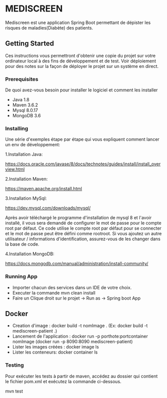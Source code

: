 # MEDISCREEN 

Mediscreen est une application Spring Boot permettant de dépister les risques de maladies(Diabète) des patients.   

## Getting Started

Ces instructions vous permettront d'obtenir une copie du projet sur votre ordinateur local à des fins de développement et de test. Voir déploiement pour des notes sur la façon de déployer le projet sur un système en direct.

### Prerequisites

De quoi avez-vous besoin pour installer le logiciel et comment les installer

- Java 1.8
- Maven 3.6.2
- Mysql 8.0.17
- MongoDB 3.6

### Installing

Une série d'exemples étape par étape qui vous expliquent comment lancer un env de développement:

1.Installation Java:

https://docs.oracle.com/javase/8/docs/technotes/guides/install/install_overview.html

2.Installation Maven:

https://maven.apache.org/install.html

3.Installation MySql:

https://dev.mysql.com/downloads/mysql/

Après avoir téléchargé le programme d'installation de mysql 8 et l'avoir installé, 
il vous sera demandé de configurer le mot de passe pour le compte root par défaut. 
Ce code utilise le compte root par défaut pour se connecter et le mot de passe peut être défini comme rootroot. 
Si vous ajoutez un autre utilisateur / informations d'identification, assurez-vous de les changer dans la base de code.

4.Installation MongoDB:

https://docs.mongodb.com/manual/administration/install-community/


### Running App

- Importer chacun des services dans un IDE de votre choix. 
- Executer la commande mvn clean install
- Faire un Clique droit sur le projet -> Run as -> Spring boot App

## Docker
- Creation d'image : docker build -t nomImage . (Ex: docker build -t mediscreen-patient .)
- Lancement de l'application : docker run -p porthote:portcontainer nomImage (docker run -p 8090:8090 mediscreen-patient)
- Lister les images créées : docker image ls
- Lister les conteneurs: docker container ls

### Testing

Pour exécuter les tests à partir de maven, accédez au dossier qui contient le fichier pom.xml et exécutez la commande ci-dessous.

mvn test


